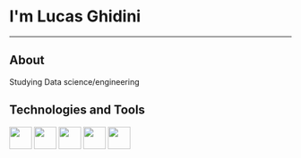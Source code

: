 # I'm Lucas Ghidini
---
## About
Studying Data science/engineering

## Technologies and Tools
<img src="https://cdn.jsdelivr.net/gh/devicons/devicon@latest/icons/python/python-plain-wordmark.svg" width="40" height="40" /> <img src="https://cdn.jsdelivr.net/gh/devicons/devicon@latest/icons/jupyter/jupyter-original-wordmark.svg" width="40" height="40" /> <img src="https://cdn.jsdelivr.net/gh/devicons/devicon@latest/icons/pandas/pandas-original-wordmark.svg" width="40" height="40" />  <img src="https://cdn.jsdelivr.net/gh/devicons/devicon@latest/icons/matplotlib/matplotlib-original-wordmark.svg" width="40" height="40"/> <img src="https://cdn.jsdelivr.net/gh/devicons/devicon@latest/icons/mysql/mysql-original-wordmark.svg" width="40" height="40" />
          
          
          

          
          

          
          
          
